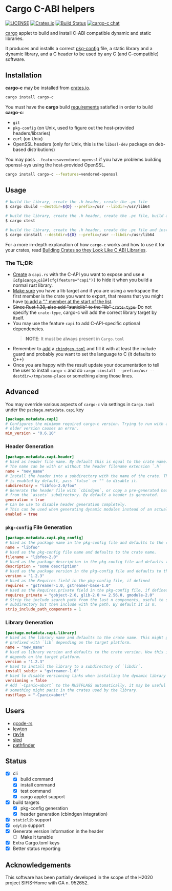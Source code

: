# Cargo C-ABI helpers

[![LICENSE](https://img.shields.io/badge/license-MIT-blue.svg)](LICENSE)
[![Crates.io](https://img.shields.io/crates/v/cargo-c.svg)](https://crates.io/crates/cargo-c)
[![Build Status](https://github.com/lu-zero/cargo-c/workflows/Rust/badge.svg)](https://github.com/lu-zero/cargo-c/actions?query=workflow:Rust)
[![cargo-c chat](https://img.shields.io/badge/zulip-join_chat-brightgreen.svg)](https://rust-av.zulipchat.com/#narrow/stream/254255-cargo-c)

[cargo](https://doc.rust-lang.org/cargo) applet to build and install C-ABI compatible dynamic and static libraries.

It produces and installs a correct [pkg-config](https://www.freedesktop.org/wiki/Software/pkg-config/) file, a static library and a dynamic library, and a C header to be used by any C (and C-compatible) software.

## Installation
**cargo-c** may be installed from [crates.io](https://crates.io/crates/cargo-c).
``` sh
cargo install cargo-c
```

You must have the **cargo** build [requirements](https://github.com/rust-lang/cargo#compiling-from-source) satisfied in order to build **cargo-c**:
* `git`
* `pkg-config` (on Unix, used to figure out the host-provided headers/libraries)
* `curl` (on Unix)
* OpenSSL headers (only for Unix, this is the `libssl-dev` package on deb-based distributions)

You may pass `--features=vendored-openssl` if you have problems building openssl-sys using the host-provided OpenSSL.

``` sh
cargo install cargo-c --features=vendored-openssl
```

## Usage
``` sh
# build the library, create the .h header, create the .pc file
$ cargo cbuild --destdir=${D} --prefix=/usr --libdir=/usr/lib64
```
``` sh
# build the library, create the .h header, create the .pc file, build and run the tests
$ cargo ctest
```
``` sh
# build the library, create the .h header, create the .pc file and install all of it
$ cargo cinstall --destdir=${D} --prefix=/usr --libdir=/usr/lib64
```

For a more in-depth explanation of how `cargo-c` works and how to use it for
your crates, read [Building Crates so they Look Like C ABI Libraries][dev.to].

### The TL;DR:

- [Create][diff-1] a `capi.rs` with the C-API you want to expose and use
  ~~`#[cfg(cargo_c)]`~~`#[cfg(feature="capi")]` to hide it when you build a normal rust library.
- [Make sure][diff-2] you have a lib target and if you are using a workspace
  the first member is the crate you want to export, that means that you might
  have [to add a "." member at the start of the list][diff-3].
- ~~Since Rust 1.38, also add "staticlib" to the "lib" `crate-type`.~~ Do not specify the `crate-type`, cargo-c will add the correct library target by itself.
- You may use the feature `capi` to add C-API-specific optional dependencies.
  > **NOTE**: It must be always present in `Cargo.toml`
- Remember to [add][diff-4] a [`cbindgen.toml`][cbindgen-toml] and fill it with
  at least the include guard and probably you want to set the language to C (it
  defaults to C++)
- Once you are happy with the result update your documentation to tell the user
  to install `cargo-c` and do `cargo cinstall --prefix=/usr
  --destdir=/tmp/some-place` or something along those lines.

[diff-1]: https://github.com/RustAudio/lewton/pull/50/commits/557cb4ce35beedf6d6bfaa481f29936094a71669
[diff-2]: https://github.com/RustAudio/lewton/pull/50/commits/e7ea8fff6423213d1892e86d51c0c499d8904dc1
[diff-3]: https://github.com/xiph/rav1e/pull/1381/commits/7d558125f42f4b503bcdcda5a82765da76a227e0#diff-80398c5faae3c069e4e6aa2ed11b28c0R94
[diff-4]: https://github.com/RustAudio/lewton/pull/51/files
[cbindgen-toml]: https://github.com/eqrion/cbindgen/blob/master/docs.md#cbindgentoml

## Advanced
You may override various aspects of `cargo-c` via settings in `Cargo.toml` under the `package.metadata.capi` key

```toml
[package.metadata.capi]
# Configures the minimum required cargo-c version. Trying to run with an
# older version causes an error.
min_version = "0.6.10"
```

### Header Generation

```toml
[package.metadata.capi.header]
# Used as header file name. By default this is equal to the crate name.
# The name can be with or without the header filename extension `.h`
name = "new_name"
# Install the header into a subdirectory with the name of the crate. This
# is enabled by default, pass `false` or "" to disable it.
subdirectory = "libfoo-2.0/foo"
# Generate the header file with `cbindgen`, or copy a pre-generated header
# from the `assets` subdirectory. By default a header is generated.
generation = true
# Can be use to disable header generation completely.
# This can be used when generating dynamic modules instead of an actual library.
enabled = true
```

### `pkg-config` File Generation

```toml
[package.metadata.capi.pkg_config]
# Used as the package name in the pkg-config file and defaults to the crate name.
name = "libfoo"
# Used as the pkg-config file name and defaults to the crate name.
filename = "libfoo-2.0"
# Used as the package description in the pkg-config file and defaults to the crate description.
description = "some description"
# Used as the package version in the pkg-config file and defaults to the crate version.
version = "1.2.3"
# Used as the Requires field in the pkg-config file, if defined
requires = "gstreamer-1.0, gstreamer-base-1.0"
# Used as the Requires.private field in the pkg-config file, if defined
requires_private = "gobject-2.0, glib-2.0 >= 2.56.0, gmodule-2.0"
# Strip the include search path from the last n components, useful to support installing in a
# subdirectory but then include with the path. By default it is 0.
strip_include_path_components = 1

```

### Library Generation

```toml
[package.metadata.capi.library]
# Used as the library name and defaults to the crate name. This might get
# prefixed with `lib` depending on the target platform.
name = "new_name"
# Used as library version and defaults to the crate version. How this is used
# depends on the target platform.
version = "1.2.3"
# Used to install the library to a subdirectory of `libdir`.
install_subdir = "gstreamer-1.0"
# Used to disable versioning links when installing the dynamic library
versioning = false
# Add `-Cpanic=abort` to the RUSTFLAGS automatically, it may be useful in case
# something might panic in the crates used by the library.
rustflags = "-Cpanic=abort"
```

## Users

- [gcode-rs](https://github.com/Michael-F-Bryan/gcode-rs)
- [lewton](https://github.com/RustAudio/lewton)
- [rav1e](https://github.com/xiph/rav1e)
- [sled](https://github.com/spacejam/sled/tree/master/bindings/sled-native)
- [pathfinder](https://github.com/servo/pathfinder#c)

## Status

- [x] cli
  - [x] build command
  - [x] install command
  - [x] test command
  - [x] cargo applet support
- [x] build targets
  - [x] pkg-config generation
  - [x] header generation (cbindgen integration)
- [x] `staticlib` support
- [x] `cdylib` support
- [x] Generate version information in the header
  - [ ] Make it tunable
- [x] Extra Cargo.toml keys
- [x] Better status reporting

[dev.to]: https://dev.to/luzero/building-crates-so-they-look-like-c-abi-libraries-1ibn
[using]: https://dev.to/luzero/building-crates-so-they-look-like-c-abi-libraries-1ibn#using-cargoc

## Acknowledgements

This software has been partially developed in the scope of the H2020 project SIFIS-Home with GA n. 952652.
